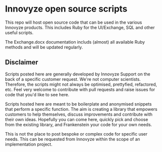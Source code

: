 # Innovyze open source scripts
This repo will host open source code that can be used in the various Innovyze products. This includes Ruby for the UI/Exchange, SQL and other useful scripts.

The Exchange.docx documentation includs (almost) all available Ruby methods and will be updated regularly.
## Disclaimer
Scripts posted here are generally developed by Innovyze Support on the back of a specific customer request. We're not computer scientists. Therefore, the scripts might not always be optimised, prettyfied, refactored, etc. Feel very welcome to contribute with pull requests and raise issues for code that you'd like to see here.

Scripts hosted here are meant to be boilerplate and anonymised snippets that perform a specific function. The aim is creating a library that empowers customers to help themselves, discuss improvements and contribute with their own ideas. Hopefully you can come here, quickly pick and choose from the existing library, and Frankenstein your code for your own needs.

This is not the place to post bespoke or complex code for specific user needs. This can be requested from Innovyze within the scope of an implementation project.
